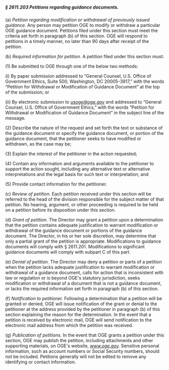 ##### § 2611.203 Petitions regarding guidance documents. #####

(a) *Petition regarding modification or withdrawal of previously issued guidance.* Any person may petition OGE to modify or withdraw a particular OGE guidance document. Petitions filed under this section must meet the criteria set forth in paragraph (b) of this section. OGE will respond to petitions in a timely manner, no later than 90 days after receipt of the petition.

(b) *Required information for petition.* A petition filed under this section must:

(1) Be submitted to OGE through one of the below two methods:

(i) By paper submission addressed to “General Counsel, U.S. Office of Government Ethics, Suite 500, Washington, DC 20005-3917,” with the words “Petition for Withdrawal or Modification of Guidance Document” at the top of the submission; or

(ii) By electronic submission to *usoge@oge.gov* and addressed to “General Counsel, U.S. Office of Government Ethics,” with the words “Petition for Withdrawal or Modification of Guidance Document” in the subject line of the message.

(2) Describe the nature of the request and set forth the text or substance of the guidance document or specify the guidance document, or portion of the guidance document, that the petitioner seeks to have modified or withdrawn, as the case may be;

(3) Explain the interest of the petitioner in the action requested;

(4) Contain any information and arguments available to the petitioner to support the action sought, including any alternative text or alternative interpretations and the legal basis for such text or interpretation; and

(5) Provide contact information for the petitioner.

(c) *Review of petition.* Each petition received under this section will be referred to the head of the division responsible for the subject matter of that petition. No hearing, argument, or other proceeding is required to be held on a petition before its disposition under this section.

(d) *Grant of petition.* The Director may grant a petition upon a determination that the petition contains adequate justification to warrant modification or withdrawal of the guidance document or portions of the guidance document. The Director, in his or her sole discretion, may determine that only a partial grant of the petition is appropriate. Modifications to guidance documents will comply with § 2611.201. Modifications to significant guidance documents will comply with subpart C of this part.

(e) *Denial of petition.* The Director may deny a petition or parts of a petition when the petition lacks adequate justification to warrant modification or withdrawal of a guidance document, calls for action that is inconsistent with law or regulation or is beyond OGE's statutory jurisdiction, seeks modification or withdrawal of a document that is not a guidance document, or lacks the required information set forth in paragraph (b) of this section.

(f) *Notification to petitioner.* Following a determination that a petition will be granted or denied, OGE will issue notification of the grant or denial to the petitioner at the address provided by the petitioner in paragraph (b) of this section explaining the reason for the determination. In the event that a petition is received by electronic mail, OGE will send notification to the electronic mail address from which the petition was received.

(g) *Publication of petitions.* In the event that OGE grants a petition under this section, OGE may publish the petition, including attachments and other supporting materials, on OGE's website, *www.oge.gov.* Sensitive personal information, such as account numbers or Social Security numbers, should not be included. Petitions generally will not be edited to remove any identifying or contact information.